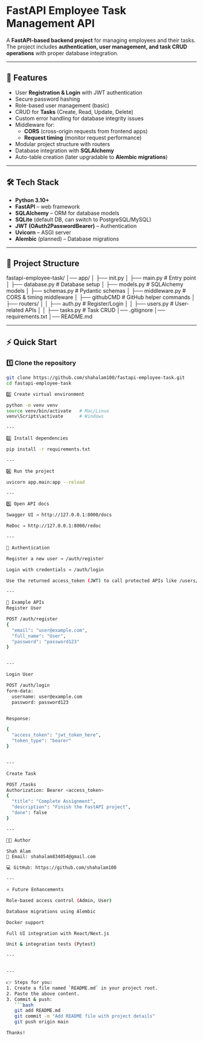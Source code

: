 # FastAPI Employee Task Management API

A **FastAPI-based backend project** for managing employees and their tasks.  
The project includes **authentication, user management, and task CRUD operations** with proper database integration.

---

## 🚀 Features
- User **Registration & Login** with JWT authentication
- Secure password hashing
- Role-based user management (basic)
- CRUD for **Tasks** (Create, Read, Update, Delete)
- Custom error handling for database integrity issues
- Middleware for:
  - **CORS** (cross-origin requests from frontend apps)
  - **Request timing** (monitor request performance)
- Modular project structure with routers
- Database integration with **SQLAlchemy**
- Auto-table creation (later upgradable to **Alembic migrations**)

---

## 🛠️ Tech Stack
- **Python 3.10+**
- **FastAPI** – web framework
- **SQLAlchemy** – ORM for database models
- **SQLite** (default DB, can switch to PostgreSQL/MySQL)
- **JWT (OAuth2PasswordBearer)** – Authentication
- **Uvicorn** – ASGI server
- **Alembic** (planned) – Database migrations

---

## 📂 Project Structure
fastapi-employee-task/
│── app/
│ ├── init.py
│ ├── main.py # Entry point
│ ├── database.py # Database setup
│ ├── models.py # SQLAlchemy models
│ ├── schemas.py # Pydantic schemas
│ ├── middleware.py # CORS & timing middleware
│ ├── githubCMD # GitHub helper commands
│ ├── routers/
│ │ ├── auth.py # Register/Login
│ │ ├── users.py # User-related APIs
│ │ ├── tasks.py # Task CRUD
│── .gitignore
│── requirements.txt
│── README.md


---

## ⚡ Quick Start

### 1️⃣ Clone the repository
```bash
git clone https://github.com/shahalam100/fastapi-employee-task.git
cd fastapi-employee-task

2️⃣ Create virtual environment

python -m venv venv
source venv/bin/activate   # Mac/Linux
venv\Scripts\activate      # Windows

---

3️⃣ Install dependencies

pip install -r requirements.txt

---

4️⃣ Run the project

uvicorn app.main:app --reload

---

5️⃣ Open API docs

Swagger UI → http://127.0.0.1:8000/docs

ReDoc → http://127.0.0.1:8000/redoc

---

🔑 Authentication

Register a new user → /auth/register

Login with credentials → /auth/login

Use the returned access_token (JWT) to call protected APIs like /users/me and /tasks.

---

📌 Example APIs
Register User

POST /auth/register
{
  "email": "user@example.com",
  "full_name": "User",
  "password": "password123"
}


---

Login User

POST /auth/login
form-data:
  username: user@example.com
  password: password123


Response:

{
  "access_token": "jwt_token_here",
  "token_type": "bearer"
}


---

Create Task

POST /tasks
Authorization: Bearer <access_token>
{
  "title": "Complete Assignment",
  "description": "Finish the FastAPI project",
  "done": false
}

---

👨‍💻 Author

Shah Alam
📧 Email: shahalam834054@gmail.com

💻 GitHub: https://github.com/shahalam100

---

⭐ Future Enhancements

Role-based access control (Admin, User)

Database migrations using Alembic

Docker support

Full UI integration with React/Next.js

Unit & integration tests (Pytest)

---


---

👉 Steps for you:  
1. Create a file named `README.md` in your project root.  
2. Paste the above content.  
3. Commit & push:  
   ```bash
   git add README.md
   git commit -m "Add README file with project details"
   git push origin main

Thanks!

